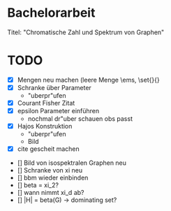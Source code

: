 Bachelorarbeit
==============

Titel: "Chromatische Zahl und Spektrum von Graphen"


TODO
======

- [x] Mengen neu machen (leere Menge \ems, \set{}{}
- [x] Schranke über Parameter
  - "uberpr"ufen
- [x] Courant Fisher Zitat
- [x] epsilon Parameter einführen
  - nochmal dr"uber schauen obs passt
- [x] Hajos Konstruktion
  - "uberpr"ufen
  - Bild
- [x] cite gescheit machen
- [] Bild von isospektralen Graphen neu
- [] Schranke von xi neu
- [] bbm wieder einbinden
- [] beta = xi_2? 
- [] wann nimmt xi_d ab?
- [] |H| = beta(G) -> dominating set?
